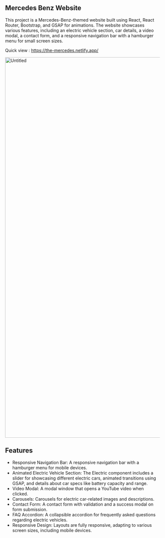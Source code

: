 ## Mercedes Benz Website

This project is a Mercedes-Benz-themed website built using React, React Router, Bootstrap, and GSAP for animations. The website showcases various features, including an electric vehicle section, car details, a video modal, a contact form, and a responsive navigation bar with a hamburger menu for small screen sizes.

Quick view : https://the-mercedes.netlify.app/

<img width="1239" alt="Untitled" src="https://github.com/user-attachments/assets/a0fb510c-61ce-41c4-aa70-3470c0caf717">





## Features

* Responsive Navigation Bar: A responsive navigation bar with a hamburger menu for mobile devices.
* Animated Electric Vehicle Section: The Electric component includes a slider for showcasing different electric cars, animated transitions using GSAP, and details about car specs like battery capacity and range.
* Video Modal: A modal window that opens a YouTube video when clicked.
* Carousels: Carousels for electric car-related images and descriptions.
* Contact Form: A contact form with validation and a success modal on form submission.
* FAQ Accordion: A collapsible accordion for frequently asked questions regarding electric vehicles.
* Responsive Design: Layouts are fully responsive, adapting to various screen sizes, including mobile devices.
